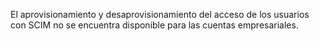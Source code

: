 El aprovisionamiento y desaprovisionamiento del acceso de los usuarios con SCIM no se encuentra disponible para las cuentas empresariales.
